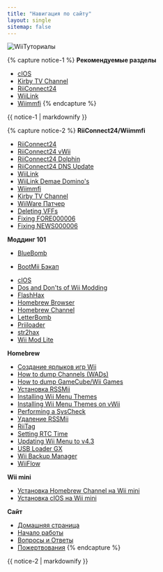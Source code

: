 ```yaml
---
title: "Навигация по сайту"
layout: single
sitemap: false
---
```


![WiiТуториалы](/images/WiiTutorials.jpg)

{% capture notice-1 %}
**Рекомендуемые разделы**

+ [cIOS](cios)
+ [Kirby TV Channel](kirby-tv)
+ [RiiConnect24](riiconnect24)
+ [WiiLink](wiilink)
+ [Wiimmfi](wiimmfi)
{% endcapture %}
<div class="notice--info">{{ notice-1 | markdownify }}</div>

{% capture notice-2 %}
**RiiConnect24/Wiimmfi**
+ [RiiConnect24](riiconnect24)
+ [RiiConnect24 vWii](riiconnect24-vwii)
+ [RiiConnect24 Dolphin](riiconnect24-dolphin)
+ [RiiConnect24 DNS Update](riiconnect24-dns-update)
+ [WiiLink](wiilink)
+ [WiiLink Demae Domino's](wiilink-demae-dominos)
+ [Wiimmfi](wiimmfi)
+ [Kirby TV Channel](kirby-tv)
+ [WiiWare Патчер](wiiwarepatcher)
+ [Deleting VFFs](deleting-vffs)
+ [Fixing FORE000006](riiconnect24-batteryfix)
+ [Fixing NEWS000006](news000006)

**Моддинг 101**
+ [BlueBomb](bluebomb)
* [BootMii Бэкап](bootmii)
+ [cIOS](cios)
+ [Dos and Don'ts of Wii Modding](dosanddonts)
+ [FlashHax](flashhax)
+ [Homebrew Browser](hbb)
+ [Homebrew Channel](hbc)
+ [LetterBomb](letterbomb)
+ [Priiloader](priiloader)
+ [str2hax](str2hax)
+ [Wii Mod Lite](wiimodlite)

**Homebrew**
+ [Создание ярлыков игр Wii](wiigsc)
+ [How to dump Channels (WADs)](dump-wads)
+ [How to dump GameCube/Wii Games](dump-games)
+ [Установка RSSMii](rssmii)
+ [Installing Wii Menu Themes](themes)
+ [Installing Wii Menu Themes on vWii](themes-vwii)
+ [Performing a SysCheck](syscheck)
+ [Удаление RSSMii](rssmii-remove)
+ [RiiTag](riitag)
+ [Setting RTC Time](rtc)
+ [Updating Wii Menu to v4.3](update)
+ [USB Loader GX](usbloadergx)
+ [Wii Backup Manager](wiibackupmanager)
+ [WiiFlow](wiiflow)

**Wii mini**
+ [Установка Homebrew Channel на Wii mini](hbc-mini)
+ [Установка cIOS на Wii mini](cios-mini)

**Cайт**
+ [Домашняя страница](/)
+ [Начало работы](get-started)
+ [Вопросы и Ответы](faq)
+ [Пожертвования](donations)
{% endcapture %}
<div class="notice--primary">{{ notice-2 | markdownify }}</div>
